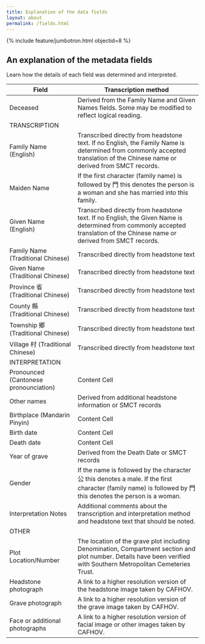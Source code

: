 ```yaml
---
title: Explanation of the data fields
layout: about
permalink: /fields.html
---
```


{% include feature/jumbotron.html objectid=8 %}

## An explanation of the metadata fields

Learn how the details of each field was determined and interpreted.

| Field  | Transcription method |
| ------------- | ------------- |
| Deceased  | Derived from the Family Name and Given Names fields. Some may be modified to reflect logical reading. |
| TRANSCRIPTION |  |
| Family Name (English)  | Transcribed directly from headstone text. If no English, the Family Name is determined from commonly accepted translation of the Chinese name or derived from SMCT records.  |
| Maiden Name  | If the first character (family name) is followed by 門 this denotes the person is a woman and she has married into this family.  |
| Given Name (English)  | Transcribed directly from headstone text. If no English, the Given Name is determined from commonly accepted translation of the Chinese name or derived from SMCT records.  |
| Family Name (Traditional Chinese) | Transcribed directly from headstone text |
| Given Name (Traditional Chinese)  | Transcribed directly from headstone text  |
| Province 省 (Traditional Chinese)  |  Transcribed directly from headstone text |
| County 縣 (Traditional Chinese)  |  Transcribed directly from headstone text |
| Township 鄉 (Traditional Chinese)  |  Transcribed directly from headstone text |
| Village 村 (Traditional Chinese)  |  Transcribed directly from headstone text |
| INTERPRETATION  |   |
| Pronounced (Cantonese pronounciation)  | Content Cell  |
| Other names  | Derived from additional headstone information or SMCT records  |
| Birthplace (Mandarin Pinyin)  | Content Cell  |
| Birth date  | Content Cell  |
| Death date  | Content Cell  |
| Year of grave  | Derived from the Death Date or SMCT records  |
| Gender  | If the name is followed by the character 公 this denotes a male. If the first character (family name) is followed by 門 this denotes the person is a woman.  |
| Interpretation Notes  | Additional comments about the transcription and interpretation method and headstone text that should be noted.  |
| OTHER  |   |
| Plot Location/Number  | The location of the grave plot including Denomination, Compartment section and plot number. Details have been verified with Southern Metropolitan Cemeteries Trust. |
| Headstone photograph  | A link to a higher resolution version of the headstone image taken by CAFHOV. |
| Grave photograph  | A link to a higher resolution version of the grave image taken by CAFHOV. |
| Face or additional photographs  | A link to a higher resolution version of facial image or other images taken by CAFHOV. |
